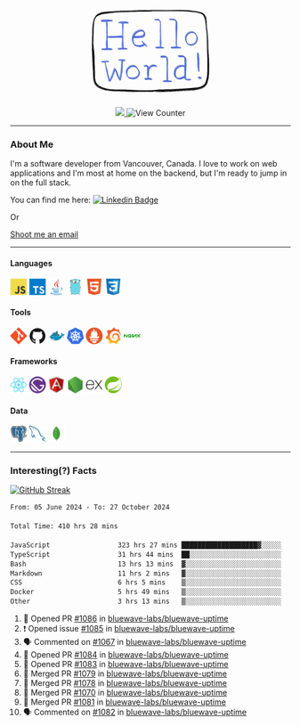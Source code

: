 <div align="center">
    <img src="./img/hello_world.webp" height="200px" width="">
    <div>
        <a href="https://www.linkedin.com/in/ajhollid">
            <img src="https://img.shields.io/badge/LinkedIn-blue"/>
        </a>
        <img src="https://komarev.com/ghpvc/?username=ajhollid&color=yellow" alt="View Counter">
    </div>
</div>

---

### About Me

I'm a software developer from Vancouver, Canada. I love to work on web applications and I'm most at home on the backend, but I'm ready to jump in on the full stack.

You can find me here: [![Linkedin Badge](https://img.shields.io/badge/-ajhollid-blue?style=flat&logo=Linkedin&logoColor=white)](https://www.linkedin.com/in/ajhollid)

Or

[Shoot me an email](mailto:ajhollid@gmail.com)

---

#### Languages

<div>
    <img src="./img/devicons/javascript-original.svg" width=30 height=30 alt="JavaScript">
    <img src="/img/devicons/typescript-original.svg" width=30 height=30 alt="TypeScript">
    <img src="./img/devicons/java-original.svg" width=30 height=30 alt="Java">
    <img src="./img/devicons/go-original.svg" width=30 height=30 alt="Golang">
    <img src="./img/devicons/html5-original.svg" width=30 height=30 alt="HTML 5">
    <img src="./img/devicons/css3-original.svg" width=30 height=30 alt="CSS 3">
</div>

#### Tools

<div>
    <img src="./img/devicons/git-original.svg" width=30 height=30 alt="Git">
    <img src="./img/devicons/github-original.svg" width=30 height=30 alt="Github">
    <img src="./img/devicons/docker-original.svg" width=30 
    height=30 alt="Docker">
    <img src="./img/devicons/kubernetes-original.svg" width=30 height=30 alt="K8">
    <img src="./img/devicons/prometheus-original.svg" width=30 height=30 alt="Prometheus">
    <img src="./img/devicons/grafana-original.svg" width=30 height=30 alt="Grafana">
    <img src="./img/devicons/nginx-original.svg" width=30 height=30 alt="Nginx">
</div>

#### Frameworks

<div>
    <img src="./img/devicons/react-original.svg" width=30 height=30 alt="React">
    <img src="./img/devicons/gatsby-original.svg" width=30 height=30 alt="Gatsby">
    <img src="./img/devicons/angularjs-original.svg" width=30 height=30 alt="AngularJS">
    <img src="./img/devicons/nodejs-original.svg" width=30 height=30 alt="NodeJS">
    <img src="./img/devicons/express-original.svg" width=30 height=30 alt="Express">
    <img src="./img/devicons/spring-original.svg" width=30 height=30 alt="Spring">
</div>

#### Data

<div>
    <img src="./img/devicons/postgresql-original.svg" width=30 height=30 alt="Postgresql">
    <img src="./img/devicons/mysql-original.svg" width=30 height=30 alt="Mysql">
    <img src="./img/devicons/mongodb-original.svg" width=30 height=30 alt="MongoDB">
</div>

---

### Interesting(?) Facts

[![GitHub Streak](http://github-readme-streak-stats.herokuapp.com?user=ajhollid)](https://git.io/streak-stats)

 <!--START_SECTION:waka-->

```txt
From: 05 June 2024 - To: 27 October 2024

Total Time: 410 hrs 28 mins

JavaScript                 323 hrs 27 mins ███████████████████▓░░░░░   78.19 %
TypeScript                 31 hrs 44 mins  ██░░░░░░░░░░░░░░░░░░░░░░░   07.67 %
Bash                       13 hrs 13 mins  ▓░░░░░░░░░░░░░░░░░░░░░░░░   03.20 %
Markdown                   11 hrs 2 mins   ▓░░░░░░░░░░░░░░░░░░░░░░░░   02.67 %
CSS                        6 hrs 5 mins    ▒░░░░░░░░░░░░░░░░░░░░░░░░   01.47 %
Docker                     5 hrs 49 mins   ▒░░░░░░░░░░░░░░░░░░░░░░░░   01.41 %
Other                      3 hrs 13 mins   ▒░░░░░░░░░░░░░░░░░░░░░░░░   00.78 %
```

<!--END_SECTION:waka-->


<!--START_SECTION:activity-->
1. 💪 Opened PR [#1086](https://github.com/bluewave-labs/bluewave-uptime/pull/1086) in [bluewave-labs/bluewave-uptime](https://github.com/bluewave-labs/bluewave-uptime)
2. ❗ Opened issue [#1085](https://github.com/bluewave-labs/bluewave-uptime/issues/1085) in [bluewave-labs/bluewave-uptime](https://github.com/bluewave-labs/bluewave-uptime)
3. 🗣 Commented on [#1067](https://github.com/bluewave-labs/bluewave-uptime/issues/1067#issuecomment-2443317930) in [bluewave-labs/bluewave-uptime](https://github.com/bluewave-labs/bluewave-uptime)
4. 💪 Opened PR [#1084](https://github.com/bluewave-labs/bluewave-uptime/pull/1084) in [bluewave-labs/bluewave-uptime](https://github.com/bluewave-labs/bluewave-uptime)
5. 💪 Opened PR [#1083](https://github.com/bluewave-labs/bluewave-uptime/pull/1083) in [bluewave-labs/bluewave-uptime](https://github.com/bluewave-labs/bluewave-uptime)
6. 🎉 Merged PR [#1079](https://github.com/bluewave-labs/bluewave-uptime/pull/1079) in [bluewave-labs/bluewave-uptime](https://github.com/bluewave-labs/bluewave-uptime)
7. 🎉 Merged PR [#1078](https://github.com/bluewave-labs/bluewave-uptime/pull/1078) in [bluewave-labs/bluewave-uptime](https://github.com/bluewave-labs/bluewave-uptime)
8. 🎉 Merged PR [#1070](https://github.com/bluewave-labs/bluewave-uptime/pull/1070) in [bluewave-labs/bluewave-uptime](https://github.com/bluewave-labs/bluewave-uptime)
9. 🎉 Merged PR [#1081](https://github.com/bluewave-labs/bluewave-uptime/pull/1081) in [bluewave-labs/bluewave-uptime](https://github.com/bluewave-labs/bluewave-uptime)
10. 🗣 Commented on [#1082](https://github.com/bluewave-labs/bluewave-uptime/pull/1082#issuecomment-2443060275) in [bluewave-labs/bluewave-uptime](https://github.com/bluewave-labs/bluewave-uptime)
<!--END_SECTION:activity-->
